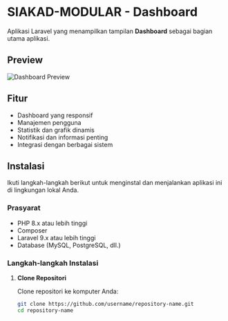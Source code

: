# SIAKAD-MODULAR - Dashboard

Aplikasi Laravel yang menampilkan tampilan **Dashboard** sebagai bagian utama aplikasi.

## Preview

![Dashboard Preview]([https://path.to.your.screenshot/dashboard-preview.png](https://github.com/Ilhamrsdi/uinya/blob/main/docs/image.png))


## Fitur

- Dashboard yang responsif
- Manajemen pengguna
- Statistik dan grafik dinamis
- Notifikasi dan informasi penting
- Integrasi dengan berbagai sistem

## Instalasi

Ikuti langkah-langkah berikut untuk menginstal dan menjalankan aplikasi ini di lingkungan lokal Anda.

### Prasyarat

- PHP 8.x atau lebih tinggi
- Composer
- Laravel 9.x atau lebih tinggi
- Database (MySQL, PostgreSQL, dll.)

### Langkah-langkah Instalasi

1. **Clone Repositori**

   Clone repositori ke komputer Anda:

   ```bash
   git clone https://github.com/username/repository-name.git
   cd repository-name
